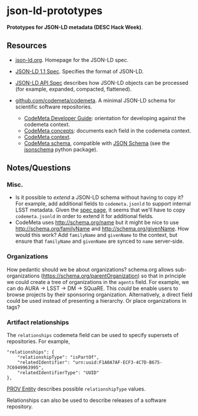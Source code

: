 # json-ld-prototypes

**Prototypes for JSON-LD metadata (DESC Hack Week)**.

## Resources

- [json-ld.org](http://json-ld.org). Homepage for the JSON-LD spec.
- [JSON-LD 1.1 Spec](http://json-ld.org/spec/latest/json-ld/). Specifies the format of JSON-LD.
- [JSON-LD API Spec](https://www.w3.org/TR/json-ld-api/) describes how JSON-LD objects can be processed (for example, expanded, compacted, flattened).
- [github.com/codemeta/codemeta](https://github.com/codemeta/codemeta). A minimal JSON-LD schema for scientific software repositories.

  - [CodeMeta Developer Guide](https://github.com/codemeta/codemeta/blob/master/developer-guide.md): orientation for developing against the codemeta context.
  - [CodeMeta concepts](https://github.com/codemeta/codemeta/blob/master/codemeta-concepts.md): documents each field in the codemeta context.
  - [CodeMeta context](https://github.com/codemeta/codemeta/blob/master/codemeta.jsonld).
  - [CodeMeta schema](https://github.com/codemeta/codemeta/blob/master/codemeta-json-schema.json), compatible with [JSON Schema](http://json-schema.org) (see the [jsonschema](https://github.com/Julian/jsonschema) python package).

## Notes/Questions

### Misc.

- Is it possible to *extend* a JSON-LD schema without having to copy it? For example, add additional fields to `codemeta.jsonld` to support internal LSST metadata. Given the [spec page](http://json-ld.org/spec/latest/json-ld/#the-context), it seems that we'll have to copy `codemeta.jsonld` in order to extend it for additional fields.
- CodeMeta uses http://schema.org/name but it might be nice to use http://schema.org/familyName and http://schema.org/givenName. How would this work? Add `familyName` and `givenName` to the context, but ensure that `familyName` and `givenName` are synced to `name` server-side.

### Organizations

How pedantic should we be about organizations? schema.org allows sub-organizations (https://schema.org/parentOrganization) so that in principle we could create a tree of organizations in the `agents` field. For example, we can do AURA -> LSST -> DM -> SQuaRE. This *could* be enable users to browse projects by their sponsoring organization. Alternatively, a direct field could be used instead of presenting a hierarchy. Or place organizations in tags?

### Artifact relationships

The `relationships` codemeta field can be used to specify supersets of repositories. For example,

```
"relationships": {
    "relationshipType": "isPartOf",
    "relatedIdentifier": "urn:uuid:F1A0A7AF-ECF3-4C7D-B675-7C6949963995",
    "relatedIdentifierType": "UUID"
},
```

[PROV Entity](http://www.w3.org/TR/prov-o/#Entity) describes possible `relationshipType` values.

Relationships can also be used to describe releases of a software repository.
